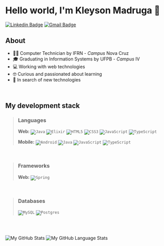 # Hello world, I'm Kleyson Madruga 👋 #

[![Linkedin Badge](https://img.shields.io/badge/-Kleyson-blue?style=flat&logo=Linkedin&logoColor=white&link=https://www.linkedin.com/in/kleyson-madruga)](https://www.linkedin.com/in/kleyson-madruga/)
[![Gmail Badge](https://img.shields.io/badge/-kleysonfmadruga26@gmail.com-d14836?style=flat&logo=Gmail&logoColor=white&link=mailto:kleysonfmadruga26@gmail.com)](mailto:kleysonfmadruga26@gmail.com)

## About ##

- 👨‍💻 Computer Technician by IFRN - _Campus_ Nova Cruz
- 🎓 Graduating in Information Systems by UFPB - _Campus_ IV
- 💻 Working with web technologies
- 🤓 Curious and passionated about learning
- 👾 In search of new technologies

<br />

## My development stack ##
> ### Languages ###
> **Web:**
> <code><img alt="Java" src="https://img.shields.io/badge/java-%23ED8B00.svg?&style=for-the-badge&logo=java&logoColor=white"/></code>
> <code><img alt="Elixir" src="https://img.shields.io/badge/elixir-%234B275F.svg?style=for-the-badge&logo=elixir&logoColor=white"/></code>
> <code><img alt="HTML5" src="https://img.shields.io/badge/html5-%23E34F26.svg?&style=for-the-badge&logo=html5&logoColor=white"/></code>
> <code><img alt="CSS3" src="https://img.shields.io/badge/css3-%231572B6.svg?&style=for-the-badge&logo=css3&logoColor=white"/></code>
> <code><img alt="JavaScript" src="https://img.shields.io/badge/javascript-%23323330.svg?&style=for-the-badge&logo=javascript&logoColor=%23F7DF1E"/></code>
> <code><img alt="TypeScript" src="https://img.shields.io/badge/typescript-%23007ACC.svg?&style=for-the-badge&logo=typescript&logoColor=white"/></code>
>
> **Mobile:**
> <code><img alt="Android" src="https://img.shields.io/badge/Android-3DDC84?style=for-the-badge&logo=android&logoColor=white"/></code>
> <code><img alt="Java" src="https://img.shields.io/badge/java-%23ED8B00.svg?&style=for-the-badge&logo=java&logoColor=white"/></code>
> <code><img alt="JavaScript" src="https://img.shields.io/badge/javascript-%23323330.svg?&style=for-the-badge&logo=javascript&logoColor=%23F7DF1E"/></code>
> <code><img alt="TypeScript" src="https://img.shields.io/badge/typescript-%23007ACC.svg?&style=for-the-badge&logo=typescript&logoColor=white"/></code>

<br />

> ### Frameworks ###
> **Web:**
> <code><img alt="Spring" src="https://img.shields.io/badge/spring-%236DB33F.svg?&style=for-the-badge&logo=spring&logoColor=white"/></code>

<br />

> ### Databases ###
> <code><img alt="MySQL" src="https://img.shields.io/badge/mysql-%2300f.svg?style=for-the-badge&logo=mysql&logoColor=white"/></code>
> <code><img alt="Postgres" src ="https://img.shields.io/badge/postgres-%23316192.svg?style=for-the-badge&logo=postgresql&logoColor=white"/></code>

<br />
<br />

![My GitHub Stats](https://github-readme-stats.vercel.app/api/?username=kleysonfmadruga&count_private=true&theme=tokyonight&showicons=true&hide=stars,issues)
![My GitHub Language Stats](https://github-readme-stats.vercel.app/api/top-langs/?username=kleysonfmadruga&langs_count=5&theme=tokyonight&hide=php,blade&layout=compact)
